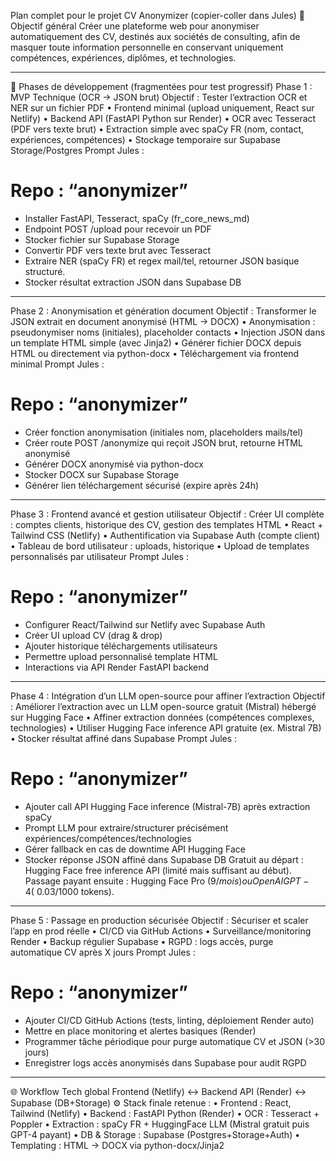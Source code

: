 Plan complet pour le projet CV Anonymizer (copier-coller dans Jules)
🎯 Objectif général
Créer une plateforme web pour anonymiser automatiquement des CV, destinés aux sociétés de consulting,
afin de masquer toute information personnelle en conservant uniquement compétences, expériences, diplômes, et technologies.
________________________________________
📌 Phases de développement (fragmentées pour test progressif)
Phase 1 : MVP Technique (OCR → JSON brut)
Objectif : Tester l’extraction OCR et NER sur un fichier PDF
•	Frontend minimal (upload uniquement, React sur Netlify)
•	Backend API (FastAPI Python sur Render)
•	OCR avec Tesseract (PDF vers texte brut)
•	Extraction simple avec spaCy FR (nom, contact, expériences, compétences)
•	Stockage temporaire sur Supabase Storage/Postgres
Prompt Jules :
# Repo : “anonymizer”
- Installer FastAPI, Tesseract, spaCy (fr_core_news_md)
- Endpoint POST /upload pour recevoir un PDF
- Stocker fichier sur Supabase Storage
- Convertir PDF vers texte brut avec Tesseract
- Extraire NER (spaCy FR) et regex mail/tel, retourner JSON basique structuré.
- Stocker résultat extraction JSON dans Supabase DB
________________________________________
Phase 2 : Anonymisation et génération document
Objectif : Transformer le JSON extrait en document anonymisé (HTML → DOCX)
•	Anonymisation : pseudonymiser noms (initiales), placeholder contacts
•	Injection JSON dans un template HTML simple (avec Jinja2)
•	Générer fichier DOCX depuis HTML ou directement via python-docx
•	Téléchargement via frontend minimal
Prompt Jules :
# Repo : “anonymizer”
- Créer fonction anonymisation (initiales nom, placeholders mails/tel)
- Créer route POST /anonymize qui reçoit JSON brut, retourne HTML anonymisé
- Générer DOCX anonymisé via python-docx
- Stocker DOCX sur Supabase Storage
- Générer lien téléchargement sécurisé (expire après 24h)
________________________________________
Phase 3 : Frontend avancé et gestion utilisateur
Objectif : Créer UI complète : comptes clients, historique des CV, gestion des templates HTML
•	React + Tailwind CSS (Netlify)
•	Authentification via Supabase Auth (compte client)
•	Tableau de bord utilisateur : uploads, historique
•	Upload de templates personnalisés par utilisateur
Prompt Jules :
# Repo : “anonymizer”
- Configurer React/Tailwind sur Netlify avec Supabase Auth
- Créer UI upload CV (drag & drop)
- Ajouter historique téléchargements utilisateurs
- Permettre upload personnalisé template HTML
- Interactions via API Render FastAPI backend
________________________________________
Phase 4 : Intégration d’un LLM open-source pour affiner l’extraction
Objectif : Améliorer l’extraction avec un LLM open-source gratuit (Mistral) hébergé sur Hugging Face
•	Affiner extraction données (compétences complexes, technologies)
•	Utiliser Hugging Face inference API gratuite (ex. Mistral 7B)
•	Stocker résultat affiné dans Supabase
Prompt Jules :
# Repo : “anonymizer”
- Ajouter call API Hugging Face inference (Mistral-7B) après extraction spaCy
- Prompt LLM pour extraire/structurer précisément expériences/compétences/technologies
- Gérer fallback en cas de downtime API Hugging Face
- Stocker réponse JSON affiné dans Supabase DB
Gratuit au départ : Hugging Face free inference API (limité mais suffisant au début).
Passage payant ensuite : Hugging Face Pro ($9/mois) ou OpenAI GPT-4 (~$0.03/1000 tokens).
________________________________________
Phase 5 : Passage en production sécurisée
Objectif : Sécuriser et scaler l’app en prod réelle
•	CI/CD via GitHub Actions
•	Surveillance/monitoring Render
•	Backup régulier Supabase
•	RGPD : logs accès, purge automatique CV après X jours
Prompt Jules :
# Repo : “anonymizer”
- Ajouter CI/CD GitHub Actions (tests, linting, déploiement Render auto)
- Mettre en place monitoring et alertes basiques (Render)
- Programmer tâche périodique pour purge automatique CV et JSON (>30 jours)
- Enregistrer logs accès anonymisés dans Supabase pour audit RGPD
________________________________________
🌐 Workflow Tech global
Frontend (Netlify) ↔ Backend API (Render) ↔ Supabase (DB+Storage)
⚙️ Stack finale retenue :
•	Frontend : React, Tailwind (Netlify)
•	Backend : FastAPI Python (Render)
•	OCR : Tesseract + Poppler
•	Extraction : spaCy FR + HuggingFace LLM (Mistral gratuit puis GPT-4 payant)
•	DB & Storage : Supabase (Postgres+Storage+Auth)
•	Templating : HTML → DOCX via python-docx/Jinja2


